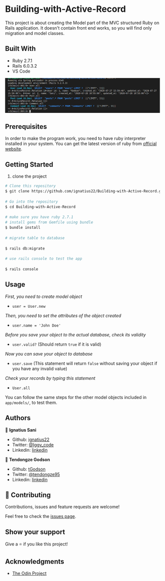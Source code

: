 # Building-with-Active-Record

This project is about creating the Model part of the MVC structured Ruby on Rails application. It doesn't contain front end works, so you will find only migration and model classes.

## Built With

- Ruby 2.7.1
- Rails 6.0.3.2
- VS Code

![screenshot](./app_screenshot.png)


## Prerequisites
In order to make the program work, you need to have ruby interpreter installed in your system. You can get the latest version of ruby from [official website](https://www.ruby-lang.org/en/downloads/).


## Getting Started 

1. clone the project

```bash
# Clone this repository
$ git clone https://github.com/ignatius22/Building-with-Active-Record.git

# Go into the repository
$ cd Building-with-Active-Record

# make sure you have ruby 2.7.1
# install gems from Gemfile using bundle
$ bundle install

# migrate table to database

$ rails db:migrate

# use rails console to test the app

$ rails console
```
## Usage

_First, you need to create model object_

- `user = User.new`

_Then, you need to set the attributes of the object created_

- `user.name = 'John Doe'`


_Before you save your object to the actual database, check its validity_

- `user.valid?` (Should return `true` if it is valid)

_Now you can save your object to database_

- `user.save` (This statement will return `false` without saving your object if you have any invalid value)

_Check your records by typing this statement_

- `User.all`

You can follow the same steps for the other model objects included in `app/models/`, to test them.

## Authors

👤 **Ignatius Sani**

- Github: [ignatius22](https://github.com/ignatius22)
- Twitter: [@Iggy_code](https://twitter.com/iggy_code)
- Linkedin: [linkedin](https://www.linkedin.com/in/ignatiussani)

👤 **Tendongze Godson**
- Github: [tGodson](https://github.com/tGodson)
- Twitter: [@tendongze95](https://twitter.com/tendongze95)
- Linkedin: [linkedin](https://www.linkedin.com/in/tendongzegodson)

## 🤝 Contributing

Contributions, issues and feature requests are welcome!

Feel free to check the <a href="https://github.com/ignatius22/Building-with-Active-Record" target="_blank">issues page</a>.

## Show your support

Give a ⭐️ if you like this project!

## Acknowledgments
 
- <a href="https://www.theodinproject.com/" target="_blank">The Odin Project</a>


